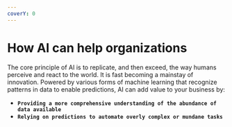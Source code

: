 ```yaml
---
coverY: 0
---
```


# How AI can help organizations

The core principle of AI is to replicate, and then exceed, the way humans perceive and react to the world. It is fast becoming a mainstay of innovation. Powered by various forms of machine learning that recognize patterns in data to enable predictions, AI can add value to your business by:

* **`Providing a more comprehensive understanding of the abundance of data available`**
* **`Relying on predictions to automate overly complex or mundane tasks`**
